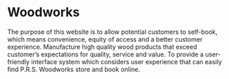 # Woodworks
 The purpose of this website is to allow potential customers to self-book, which means convenience, equity of access and a better customer experience. Manufacture high quality wood products that exceed customer’s expectations for quality, service and value. To provide a user-friendly interface system which considers user experience that can easily find P.R.S. Woodworks store and book online.
